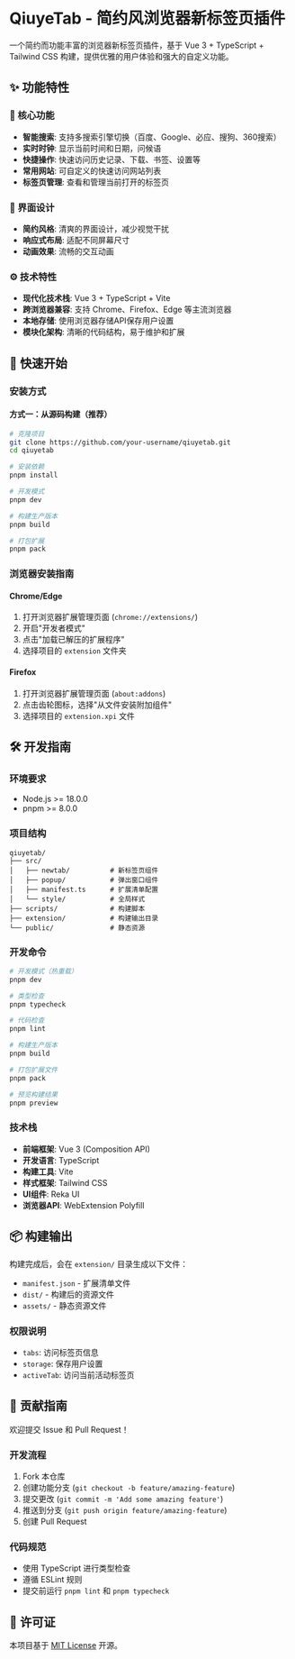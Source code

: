 # QiuyeTab - 简约风浏览器新标签页插件

一个简约而功能丰富的浏览器新标签页插件，基于 Vue 3 + TypeScript + Tailwind CSS 构建，提供优雅的用户体验和强大的自定义功能。

## ✨ 功能特性

### 🎯 核心功能
- **智能搜索**: 支持多搜索引擎切换（百度、Google、必应、搜狗、360搜索）
- **实时时钟**: 显示当前时间和日期，问候语
- **快捷操作**: 快速访问历史记录、下载、书签、设置等
- **常用网站**: 可自定义的快速访问网站列表
- **标签页管理**: 查看和管理当前打开的标签页

### 🎨 界面设计
- **简约风格**: 清爽的界面设计，减少视觉干扰
- **响应式布局**: 适配不同屏幕尺寸
- **动画效果**: 流畅的交互动画

### ⚙️ 技术特性
- **现代化技术栈**: Vue 3 + TypeScript + Vite
- **跨浏览器兼容**: 支持 Chrome、Firefox、Edge 等主流浏览器
- **本地存储**: 使用浏览器存储API保存用户设置
- **模块化架构**: 清晰的代码结构，易于维护和扩展

## 🚀 快速开始

### 安装方式

#### 方式一：从源码构建（推荐）
```bash
# 克隆项目
git clone https://github.com/your-username/qiuyetab.git
cd qiuyetab

# 安装依赖
pnpm install

# 开发模式
pnpm dev

# 构建生产版本
pnpm build

# 打包扩展
pnpm pack
```

### 浏览器安装指南

#### Chrome/Edge
1. 打开浏览器扩展管理页面 (`chrome://extensions/`)
2. 开启"开发者模式"
3. 点击"加载已解压的扩展程序"
4. 选择项目的 `extension` 文件夹

#### Firefox
1. 打开浏览器扩展管理页面 (`about:addons`)
2. 点击齿轮图标，选择"从文件安装附加组件"
3. 选择项目的 `extension.xpi` 文件

## 🛠️ 开发指南

### 环境要求
- Node.js >= 18.0.0
- pnpm >= 8.0.0

### 项目结构
```
qiuyetab/
├── src/
│   ├── newtab/          # 新标签页组件
│   ├── popup/           # 弹出窗口组件
│   ├── manifest.ts      # 扩展清单配置
│   └── style/           # 全局样式
├── scripts/             # 构建脚本
├── extension/           # 构建输出目录
└── public/              # 静态资源
```

### 开发命令
```bash
# 开发模式（热重载）
pnpm dev

# 类型检查
pnpm typecheck

# 代码检查
pnpm lint

# 构建生产版本
pnpm build

# 打包扩展文件
pnpm pack

# 预览构建结果
pnpm preview
```

### 技术栈
- **前端框架**: Vue 3 (Composition API)
- **开发语言**: TypeScript
- **构建工具**: Vite
- **样式框架**: Tailwind CSS
- **UI组件**: Reka UI
- **浏览器API**: WebExtension Polyfill

## 📦 构建输出

构建完成后，会在 `extension/` 目录生成以下文件：
- `manifest.json` - 扩展清单文件
- `dist/` - 构建后的资源文件
- `assets/` - 静态资源文件

### 权限说明
- `tabs`: 访问标签页信息
- `storage`: 保存用户设置
- `activeTab`: 访问当前活动标签页

## 🤝 贡献指南

欢迎提交 Issue 和 Pull Request！

### 开发流程
1. Fork 本仓库
2. 创建功能分支 (`git checkout -b feature/amazing-feature`)
3. 提交更改 (`git commit -m 'Add some amazing feature'`)
4. 推送到分支 (`git push origin feature/amazing-feature`)
5. 创建 Pull Request

### 代码规范
- 使用 TypeScript 进行类型检查
- 遵循 ESLint 规则
- 提交前运行 `pnpm lint` 和 `pnpm typecheck`

## 📄 许可证

本项目基于 [MIT License](LICENSE) 开源。

